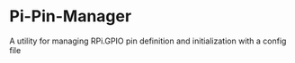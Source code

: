 Pi-Pin-Manager
==============

A utility for managing RPi.GPIO pin definition and initialization with a config file
